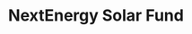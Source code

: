 ---
title: NextEnergy Solar Fund
countries:
  - gb
featured: false
description: >-
  NextEnergy Solar Fund is a specialist investment company that invests in
  operating solar power plants in the UK and Italy, with the objective of
  securing attractive shareholder returns through RPI-linked dividends. The
  Company achieves this by acquiring solar power plants on agricultural,
  industrial and commercial sites. Invest through an ISA or SIPP on usual UK
  trading platforms like HL/Fidelity/etc.
action_url: 'https://www.nextenergysolarfund.com/'
categories:
  - d8a27ec4-c533-4a8d-a8fe-c217f073c790
twitter: jointrine
instagram: join_trine
image: join_trine
tags:
  - solar
  - invest
  - funding
  - personal-finance
  - switch
blueprint: action

---